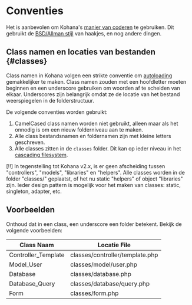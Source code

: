 # Conventies

Het is aanbevolen om Kohana's [manier van coderen](http://dev.kohanaframework.org/wiki/kohana2/CodingStyle) te gebruiken. Dit gebruikt de [BSD/Allman stijl](http://en.wikipedia.org/wiki/Indent_style#BSD.2FAllman_style) van haakjes, en nog andere dingen.

## Class namen en locaties van bestanden {#classes}

Class namen in Kohana volgen een strikte conventie om [autoloading](using.autoloading) gemakkelijker te maken. Class namen zouden met een hoofdletter moeten beginnen en een underscore gebruiken om woorden af te scheiden van elkaar. Underscores zijn belangrijk omdat ze de locatie van het bestand weerspiegelen in de folderstructuur.

De volgende conventies worden gebruikt:

1. CamelCased class namen worden niet gebruikt, alleen maar als het onnodig is om een nieuw folderniveau aan te maken.
2. Alle class bestandsnamen en foldernamen zijn met kleine letters geschreven.
3. Alle classes zitten in de `classes` folder. Dit kan op ieder niveau in het [cascading filesystem](about.filesystem).

[!!] In tegenstelling tot Kohana v2.x, is er geen afscheiding tussen "controllers", "models", "libraries" en "helpers". Alle classes worden in de folder "classes/" geplaatst, of het nu static "helpers" of object "libraries" zijn. Ieder design pattern is mogelijk voor het maken van classes: static, singleton, adapter, etc.

## Voorbeelden

Onthoud dat in een class, een underscore een folder betekent. Bekijk de volgende voorbeelden:

Class Naam            | Locatie File
----------------------|-------------------------------
Controller_Template   | classes/controller/template.php
Model_User            | classes/model/user.php
Database              | classes/database.php
Database_Query        | classes/database/query.php
Form                  | classes/form.php
